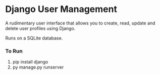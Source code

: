 # Django User Management

A rudimentary user interface that allows you to create, read, update and delete user profiles using Django.

Runs on a SQLite database. 

### To Run
1. pip install django
2. py manage.py runserver
